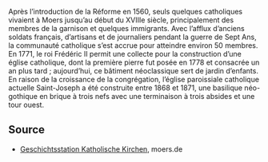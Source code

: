 Après l’introduction de la Réforme en 1560, seuls quelques catholiques vivaient à Moers jusqu’au début du XVIIIe siècle, principalement des membres de la garnison et quelques immigrants. Avec l’afflux d’anciens soldats français, d’artisans et de journaliers pendant la guerre de Sept Ans, la communauté catholique s’est accrue pour atteindre environ 50 membres. En 1771, le roi Frédéric II permit une collecte pour la construction d’une église catholique, dont la première pierre fut posée en 1778 et consacrée un an plus tard ; aujourd’hui, ce bâtiment néoclassique sert de jardin d’enfants. En raison de la croissance de la congrégation, l’église paroissiale catholique actuelle Saint-Joseph a été construite entre 1868 et 1871, une basilique néo-gothique en brique à trois nefs avec une terminaison à trois absides et une tour ouest.

Source
------

* [Geschichtsstation Katholische Kirchen], moers.de

[Geschichtsstation Katholische Kirchen]: https://www-moers-de.translate.goog/leben-moers/geschichtsstation/geschichtsstation-05-katholische-kirchen?_x_tr_sl=de&_x_tr_tl=fr
